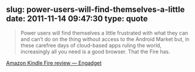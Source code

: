 slug: power-users-will-find-themselves-a-little
date: 2011-11-14 09:47:30
type: quote
---

> Power users will find themselves a little frustrated with what they can and can’t do on the thing without access to the Android Market but, in these carefree days of cloud-based apps ruling the world, increasingly all you need is a good browser. That the Fire has.

[Amazon Kindle Fire review — Engadget](http://www.engadget.com/2011/11/14/amazon-kindle-fire-review/)
